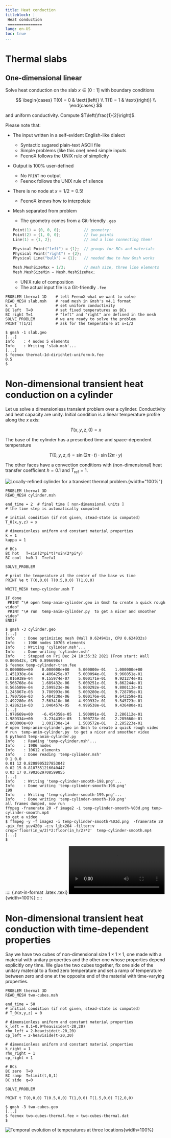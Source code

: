 ```yaml
---
title: Heat conduction
titleblock: |
 Heat conduction
 ===============
lang: en-US
toc: true 
...
```

# Thermal slabs

## One-dimensional linear

Solve heat conduction on the slab $x \in [0:1]$ with boundary conditions

$$
\begin{cases}
T(0) = 0 & \text{(left)} \\
T(1) = 1 & \text{(right)} \\
\end{cases}
$$

and uniform conductivity. Compute $T\left(\frac{1}{2}\right)$.

Please note that:

-   The input written in a self-evident English-like dialect
    -   Syntactic sugared plain-text ASCII file
    -   Simple problems (like this one) need simple inputs
    -   FeenoX follows the UNIX rule of simplicity
-   Output is 100% user-defined
    -   No `PRINT` no output
    -   Feenox follows the UNIX rule of silence
-   There is no node at $x=1/2=0.5$!
    -   FeenoX knows how to interpolate
-   Mesh separated from problem
    -   The geometry comes from a Git-friendly `.geo`

    ``` c
    Point(1) = {0, 0, 0};          // geometry: 
    Point(2) = {1, 0, 0};          // two points
    Line(1) = {1, 2};              // and a line connecting them!

    Physical Point("left") = {1};  // groups for BCs and materials
    Physical Point("right") = {2};
    Physical Line("bulk") = {1};   // needed due to how Gmsh works

    Mesh.MeshSizeMax = 1/3;        // mesh size, three line elements
    Mesh.MeshSizeMin = Mesh.MeshSizeMax;
    ```

    -   UNIX rule of composition
    -   The actual input file is a Git-friendly `.fee`


```feenox
PROBLEM thermal 1D    # tell FeenoX what we want to solve 
READ_MESH slab.msh    # read mesh in Gmsh's v4.1 format
k = 1                 # set uniform conductivity
BC left  T=0          # set fixed temperatures as BCs
BC right T=1          # "left" and "right" are defined in the mesh
SOLVE_PROBLEM         # we are ready to solve the problem
PRINT T(1/2)          # ask for the temperature at x=1/2
```


```terminal
$ gmsh -1 slab.geo
[...]
Info    : 4 nodes 5 elements
Info    : Writing 'slab.msh'...
[...]
$ feenox thermal-1d-dirichlet-uniform-k.fee 
0.5
$ 

```



# Non-dimensional transient heat conduction on a cylinder

Let us solve a dimensionless transient problem over a cylinder.
Conductivity and heat capacity are unity. Initial condition is a linear
temperature profile along the $x$ axis:

$$
T(x,y,z,0) = x
$$

The base of the cylinder has a prescribed time and space-dependent
temperature

$$
T(0,y,z,t) = \sin( 2\pi \cdot t) \cdot \sin( 2\pi \cdot y)
$$

The other faces have a convection conditions with (non-dimensional) heat
transfer coefficient $h=0.1$ and $T_\text{ref} = 1$.

![Locally-refined cylinder for a transient thermal
problem.](cylinder.png){width="100%"}


```feenox
PROBLEM thermal 3D
READ_MESH cylinder.msh

end_time = 2  # final time [ non-dimensional units ]
# the time step is automatically computed

# initial condition (if not given, stead-state is computed)
T_0(x,y,z) = x

# dimensionless uniform and constant material properties
k = 1
kappa = 1

# BCs 
BC hot   T=sin(2*pi*t)*sin(2*pi*y)
BC cool  h=0.1  Tref=1

SOLVE_PROBLEM

# print the temperature at the center of the base vs time
PRINT %e t T(0,0,0) T(0.5,0,0) T(1,0,0)

WRITE_MESH temp-cylinder.msh T

IF done
 PRINT "\# open temp-anim-cylinder.geo in Gmsh to create a quick rough video"
 PRINT "\# run  temp-anim-cylinder.py  to get a nicer and smoother video"
ENDIF
```


```terminal
$ gmsh -3 cylinder.geo
[...]
Info    : Done optimizing mesh (Wall 0.624941s, CPU 0.624932s)
Info    : 1986 nodes 10705 elements
Info    : Writing 'cylinder.msh'...
Info    : Done writing 'cylinder.msh'
Info    : Stopped on Fri Dec 24 10:35:32 2021 (From start: Wall 0.800542s, CPU 0.896698s)
$ feenox temp-cylinder-tran.fee 
0.000000e+00    0.000000e+00    5.000000e-01    1.000000e+00
1.451938e-04    4.406425e-07    5.000094e-01    9.960851e-01
3.016938e-04    9.155974e-07    5.000171e-01    9.921274e-01
5.566768e-04    1.689432e-06    5.000251e-01    9.862244e-01
8.565589e-04    2.599523e-06    5.000292e-01    9.800113e-01
1.245867e-03    3.780993e-06    5.000280e-01    9.728705e-01
1.780756e-03    5.404230e-06    5.000176e-01    9.643259e-01
2.492280e-03    7.563410e-06    4.999932e-01    9.545723e-01
3.428621e-03    1.040457e-05    4.999538e-01    9.436480e-01
[...]
1.978669e+00    -6.454358e-05   1.500891e-01    2.286112e-01
1.989334e+00    -3.234439e-05   1.500723e-01    2.285660e-01
2.000000e+00    1.001730e-14    1.500572e-01    2.285223e-01
# open temp-anim-cylinder.geo in Gmsh to create a quick rough video
# run  temp-anim-cylinder.py  to get a nicer and smoother video
$ python3 temp-anim-cylinder.py
Info    : Reading 'temp-cylinder.msh'...
Info    : 1986 nodes
Info    : 10612 elements
Info    : Done reading 'temp-cylinder.msh'
0 1 0.0
0.01 12 0.8208905327853042
0.02 15 0.8187351216040447
0.03 17 0.7902629708599855
[...]
Info    : Writing 'temp-cylinder-smooth-198.png'...
Info    : Done writing 'temp-cylinder-smooth-198.png'
199
Info    : Writing 'temp-cylinder-smooth-199.png'...
Info    : Done writing 'temp-cylinder-smooth-199.png'
all frames dumped, now run
ffmpeg -framerate 20 -f image2 -i temp-cylinder-smooth-%03d.png temp-cylinder-smooth.mp4
to get a video
$ ffmpeg -y -f image2 -i temp-cylinder-smooth-%03d.png  -framerate 20 -pix_fmt yuv420p -c:v libx264 -filter:v crop='floor(in_w/2)*2:floor(in_h/2)*2'  temp-cylinder-smooth.mp4
[...]
$

```


:::: {.not-in-format .latex .texi}
![Transient temperature distribution](temp-cylinder-smooth.mp4){width=100%}
::::


# Non-dimensional transient heat conduction with time-dependent properties

Say we have two cubes of non-dimensional size $1\times 1 \times 1$, one
made with a material with unitary properties and the other one whose
properties depend explicitly ony time. We glue the two cubes together,
fix one side of the unitary material to a fixed zero temperature and set
a ramp of temperature between zero and one at the opposite end of the
material with time-varying properties.


```feenox
PROBLEM thermal 3D
READ_MESH two-cubes.msh

end_time = 50
# initial condition (if not given, stead-state is computed)
# T_0(x,y,z) = 0

# dimensionless uniform and constant material properties
k_left = 0.1+0.9*heaviside(t-20,20)
rho_left = 2-heaviside(t-20,20)
cp_left = 2-heaviside(t-20,20)

# dimensionless uniform and constant material properties
k_right = 1
rho_right = 1
cp_right = 1

# BCs 
BC zero  T=0
BC ramp  T=limit(t,0,1)
BC side  q=0

SOLVE_PROBLEM

PRINT t T(0,0,0) T(0.5,0,0) T(1,0,0) T(1.5,0,0) T(2,0,0)

```


```terminal
$ gmsh -3 two-cubes.geo
[...]
$ feenox two-cubes-thermal.fee > two-cubes-thermal.dat
$ 

```


![Temporal evolution of temperatures at three locations](two-cubes-thermal.svg){width=100%}


